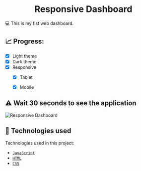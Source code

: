 <h1 align="center"> Responsive Dashboard </h1> 

💻 This is my fist web dashboard.

## 📈 Progress:
- [x] Light theme
- [x] Dark theme
- [x] Responsive
  - [x] Tablet
  - [x] Mobile
  

## ⚠️ Wait 30 seconds to see the application
![Responsive Dashboard](https://user-images.githubusercontent.com/103972585/235545001-03421d8a-b35e-4180-bf2a-9fd1f2c85ab6.gif)

## 🔨 Technologies used
Technologies used in this project:
- [``JavaScript``](https://developer.mozilla.org/pt-BR/docs/Web/JavaScript/Guide/Introduction)
- [``HTML``](https://developer.mozilla.org/pt-BR/docs/Learn/Getting_started_with_the_web/HTML_basics)
- [``CSS``](https://developer.mozilla.org/pt-BR/docs/Learn/Getting_started_with_the_web/CSS_basics)
